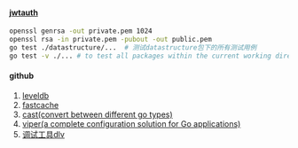 #### [jwtauth](https://stackoverflow.com/questions/31195469/golang-jwt-no-signature-crypto-rsa-verification-error)
```bash
openssl genrsa -out private.pem 1024
openssl rsa -in private.pem -pubout -out public.pem
go test ./datastructure/...  # 测试datastructure包下的所有测试用例
go test -v ./... # to test all packages within the current working directory, recursively
```

#### github
1. [leveldb](https://github.com/syndtr/goleveldb)
2. [fastcache](https://github.com/VictoriaMetrics/fastcache)
3. [cast(convert between different go types)](https://github.com/spf13/cast)
4. [viper(a complete configuration solution for Go applications)](https://github.com/spf13/viper)
5. [调试工具dlv](https://github.com/go-delve/delve)
